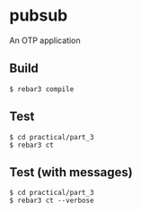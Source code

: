 pubsub
=====

An OTP application

Build
-----

    $ rebar3 compile

Test
----

    $ cd practical/part_3
    $ rebar3 ct

Test (with messages)
--------------------

    $ cd practical/part_3
    $ rebar3 ct --verbose